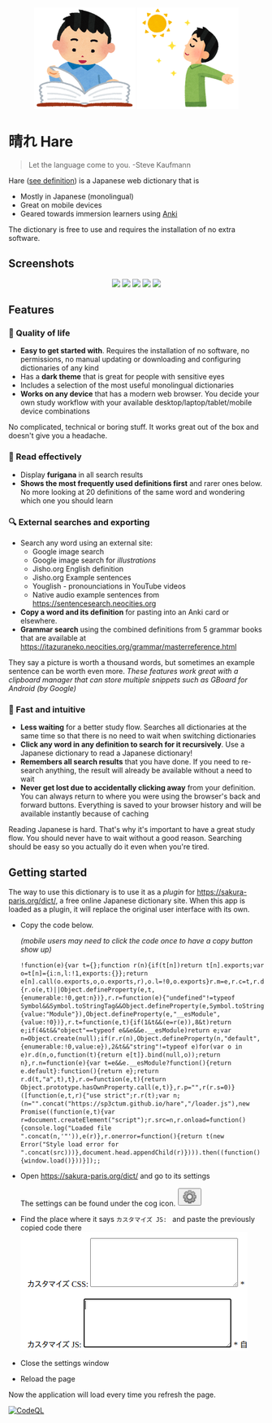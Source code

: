 <p align="center">
<img src="./pics/jisyo_jiten_boy.png"
     width="200px"
     height="200px"
     alt="happy immersion learner reading a book" />
<img src="./pics/nikkouyoku_man.png"
     width="200px"
     height="200px"
     alt="man enjoying the sun" />
</p>

# 晴れ Hare

> Let the language come to you. -Steve Kaufmann

Hare ([see definition][hare-translation]) is a Japanese web dictionary that is

* Mostly in Japanese (monolingual)
* Great on mobile devices
* Geared towards immersion learners using [Anki](https://apps.ankiweb.net/)

The dictionary is free to use and requires the installation of no extra
software.

## Screenshots

<p align="center" style="margin:0">
  <img width="250px" src="https://raw.githubusercontent.com/sp3ctum/hare/master/pics/screenshots/search.jpg" /> 
  <img width="250px" src="https://raw.githubusercontent.com/sp3ctum/hare/master/pics/screenshots/search-recursive.jpg" />
  <img width="250px" src="https://raw.githubusercontent.com/sp3ctum/hare/master/pics/screenshots/export.jpg" />
  <img width="250px" src="https://raw.githubusercontent.com/sp3ctum/hare/master/pics/screenshots/furigana.jpg" />
  <img width="250px" src="https://raw.githubusercontent.com/sp3ctum/hare/master/pics/screenshots/grammar-search.jpg" />
</p>

## Features

### 🌴 Quality of life

* **Easy to get started with**. Requires the installation of no software, no
  permissions, no manual updating or downloading and configuring dictionaries of
  any kind
* Has a **dark theme** that is great for people with sensitive eyes
* Includes a selection of the most useful monolingual dictionaries
* **Works on any device** that has a modern web browser. You decide your own
  study workflow with your available desktop/laptop/tablet/mobile device
  combinations

No complicated, technical or boring stuff. It works great out of the box and
doesn't give you a headache.

### 📖 Read effectively

* Display **furigana** in all search results
* **Shows the most frequently used definitions first** and rarer ones below. No
  more looking at 20 definitions of the same word and wondering which one you
  should learn

### 🔍 External searches and exporting

* Search any word using an external site:
  * Google image search
  * Google image search for *illustrations*
  * Jisho.org English definition
  * Jisho.org Example sentences
  * Youglish - pronounciations in YouTube videos
  * Native audio example sentences from https://sentencesearch.neocities.org
* **Copy a word and its definition** for pasting into an Anki card or elsewhere.
* **Grammar search** using the combined definitions from 5 grammar books that
  are available at
  https://itazuraneko.neocities.org/grammar/masterreference.html

They say a picture is worth a thousand words, but sometimes an example sentence
can be worth even more. *These features work great with a clipboard manager that
can store multiple snippets such as GBoard for Android (by Google)*

### 🚀 Fast and intuitive

* **Less waiting** for a better study flow. Searches all dictionaries at the
  same time so that there is no need to wait when switching dictionaries
* **Click any word in any definition to search for it recursively**. Use a Japanese
  dictionary to read a Japanese dictionary!
* **Remembers all search results** that you have done. If you need to re-search
  anything, the result will already be available without a need to wait
* **Never get lost due to accidentally clicking away** from your definition. You
  can always return to where you were using the browser's back and forward
  buttons. Everything is saved to your browser history and will be available
  instantly because of caching

Reading Japanese is hard. That's why it's important to have a great study flow.
You should never have to wait without a good reason. Searching should be easy so
you actually do it even when you're tired.

## Getting started

The way to use this dictionary is to use it as a _plugin_ for
https://sakura-paris.org/dict/, a free online Japanese dictionary site. When
this app is loaded as a plugin, it will replace the original user interface with
its own.

* Copy the code below.

  _(mobile users may need to click the code once to have a copy button show up)_

  ```
  !function(e){var t={};function r(n){if(t[n])return t[n].exports;var o=t[n]={i:n,l:!1,exports:{}};return e[n].call(o.exports,o,o.exports,r),o.l=!0,o.exports}r.m=e,r.c=t,r.d=function(e,t,n){r.o(e,t)||Object.defineProperty(e,t,{enumerable:!0,get:n})},r.r=function(e){"undefined"!=typeof Symbol&&Symbol.toStringTag&&Object.defineProperty(e,Symbol.toStringTag,{value:"Module"}),Object.defineProperty(e,"__esModule",{value:!0})},r.t=function(e,t){if(1&t&&(e=r(e)),8&t)return e;if(4&t&&"object"==typeof e&&e&&e.__esModule)return e;var n=Object.create(null);if(r.r(n),Object.defineProperty(n,"default",{enumerable:!0,value:e}),2&t&&"string"!=typeof e)for(var o in e)r.d(n,o,function(t){return e[t]}.bind(null,o));return n},r.n=function(e){var t=e&&e.__esModule?function(){return e.default}:function(){return e};return r.d(t,"a",t),t},r.o=function(e,t){return Object.prototype.hasOwnProperty.call(e,t)},r.p="",r(r.s=0)}([function(e,t,r){"use strict";r.r(t);var n;(n="".concat("https://sp3ctum.github.io/hare","/loader.js"),new Promise((function(e,t){var r=document.createElement("script");r.src=n,r.onload=function(){console.log("Loaded file ".concat(n,'"')),e(r)},r.onerror=function(){return t(new Error("Style load error for ".concat(src)))},document.head.appendChild(r)}))).then((function(){window.load()}))}]);;
  ```

* Open https://sakura-paris.org/dict/ and go to its settings

  The settings can be found under the cog icon.
  <img src="./pics/sakura-paris-settings-icon.png" />

* Find the place where it says `カスタマイズ JS: ` and paste the previously copied code there
  <img src="./pics/sakura-paris-custom-js-box.png" />
* Close the settings window
* Reload the page

Now the application will load every time you refresh the page.

[![CodeQL](https://github.com/sp3ctum/hare/actions/workflows/codeql-analysis.yml/badge.svg)](https://github.com/sp3ctum/hare/actions/workflows/codeql-analysis.yml)

[hare-translation]: https://www.deepl.com/translator#ja/en/%E3%81%AF%E3%82%8C%E3%80%90%E6%99%B4%E3%82%8C%E3%80%91%E3%80%90%E6%99%B4%E3%80%91%EF%BC%8A%5B2%5D%0A%E3%81%AF%E3%82%8C%E3%80%90%E6%99%B4%E3%82%8C%E3%80%91%E3%80%90%E6%99%B4%E3%80%91%EF%BC%8A%5B2%5D%0A(%E4%B8%80)%E7%A9%BA%E3%81%8C%E6%99%B4%E3%82%8C%E3%81%A6%E3%81%84%E3%82%8B%E3%81%93%E3%81%A8%E3%80%82%0A(%E4%BA%8C)%E7%96%91%E3%81%84%E3%81%8C%E6%99%B4%E3%82%8C%E3%82%8B%E3%81%93%E3%81%A8%E3%80%82%0A%E3%80%8C%E2%80%95%E3%81%AE%E8%BA%AB%E3%81%AB%E3%81%AA%E3%82%8B%E3%80%8D%0A(%E4%B8%89)%E3%81%B5%E3%81%A0%E3%82%93%E3%81%8B%E3%82%89%E5%BE%85%E3%81%A1%E6%9C%9B%E3%82%93%E3%81%A7%E3%81%84%E3%81%9F%E3%80%81%E3%82%81%E3%81%A3%E3%81%9F%E3%81%AB%E3%81%AA%E3%81%84%E6%A9%9F%E4%BC%9A%E3%81%A7%E3%81%82%E3%82%8B%E3%81%93%E3%81%A8%E3%80%82
